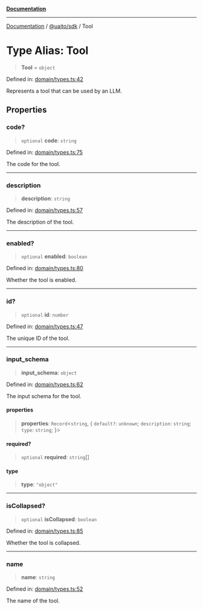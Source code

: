 [**Documentation**](../../../README.md)

***

[Documentation](../../../README.md) / [@uaito/sdk](../README.md) / Tool

# Type Alias: Tool

> **Tool** = `object`

Defined in: [domain/types.ts:42](https://github.com/elribonazo/uaito/blob/31c0fa3f3740ebed4d8141441f73c3b47e4aa6f9/packages/sdk/src/domain/types.ts#L42)

Represents a tool that can be used by an LLM.

## Properties

### code?

> `optional` **code**: `string`

Defined in: [domain/types.ts:75](https://github.com/elribonazo/uaito/blob/31c0fa3f3740ebed4d8141441f73c3b47e4aa6f9/packages/sdk/src/domain/types.ts#L75)

The code for the tool.

***

### description

> **description**: `string`

Defined in: [domain/types.ts:57](https://github.com/elribonazo/uaito/blob/31c0fa3f3740ebed4d8141441f73c3b47e4aa6f9/packages/sdk/src/domain/types.ts#L57)

The description of the tool.

***

### enabled?

> `optional` **enabled**: `boolean`

Defined in: [domain/types.ts:80](https://github.com/elribonazo/uaito/blob/31c0fa3f3740ebed4d8141441f73c3b47e4aa6f9/packages/sdk/src/domain/types.ts#L80)

Whether the tool is enabled.

***

### id?

> `optional` **id**: `number`

Defined in: [domain/types.ts:47](https://github.com/elribonazo/uaito/blob/31c0fa3f3740ebed4d8141441f73c3b47e4aa6f9/packages/sdk/src/domain/types.ts#L47)

The unique ID of the tool.

***

### input\_schema

> **input\_schema**: `object`

Defined in: [domain/types.ts:62](https://github.com/elribonazo/uaito/blob/31c0fa3f3740ebed4d8141441f73c3b47e4aa6f9/packages/sdk/src/domain/types.ts#L62)

The input schema for the tool.

#### properties

> **properties**: `Record`\<`string`, \{ `default?`: `unknown`; `description`: `string`; `type`: `string`; \}\>

#### required?

> `optional` **required**: `string`[]

#### type

> **type**: `"object"`

***

### isCollapsed?

> `optional` **isCollapsed**: `boolean`

Defined in: [domain/types.ts:85](https://github.com/elribonazo/uaito/blob/31c0fa3f3740ebed4d8141441f73c3b47e4aa6f9/packages/sdk/src/domain/types.ts#L85)

Whether the tool is collapsed.

***

### name

> **name**: `string`

Defined in: [domain/types.ts:52](https://github.com/elribonazo/uaito/blob/31c0fa3f3740ebed4d8141441f73c3b47e4aa6f9/packages/sdk/src/domain/types.ts#L52)

The name of the tool.
